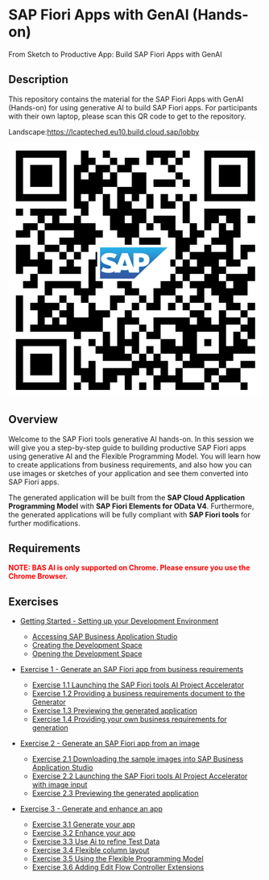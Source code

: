 # SAP Fiori Apps with GenAI (Hands-on)

From Sketch to Productive App: Build SAP Fiori Apps with GenAI

## Description

This repository contains the material for the SAP Fiori Apps with GenAI (Hands-on) for using generative AI to build SAP Fiori apps.
For participants with their own laptop, please scan this QR code to get to the repository.

Landscape:https://lcapteched.eu10.build.cloud.sap/lobby

![image](Hands-on-dallas.png)

## Overview

Welcome to the SAP Fiori tools generative AI hands-on. In this session we will give you a step-by-step guide to building productive SAP Fiori apps using generative AI and the Flexible Programming Model. You will learn how to create applications from business requirements, and also how you can use images or sketches of your application and see them converted into SAP Fiori apps.

The generated application will be built from the **SAP Cloud Application Programming Model** with **SAP Fiori Elements for OData V4**. Furthermore, the generated applications will be fully compliant with **SAP Fiori tools** for further modifications.

## Requirements

<span style="color:red">**NOTE: BAS AI is only supported on Chrome. Please ensure you use the Chrome Browser.** </span>

## Exercises

- [Getting Started - Setting up your Development Environment](exercises/ex0#setup-your-development-environment)

  - [Accessing SAP Business Application Studio](exercises/ex0#accessing-sap-business-application-studio)
  - [Creating the Development Space](exercises/ex0#creating-the-development-space)
  - [Opening the Development Space](exercises/ex0#opening-the-development-space)

- [Exercise 1 - Generate an SAP Fiori app from business requirements](exercises/ex1#exercise-1---generate-an-sap-fiori-app-from-business-requirements)

  - [Exercise 1.1 Launching the SAP Fiori tools AI Project Accelerator](exercises/ex1#exercise-11-launching-the-sap-fiori-tools-ai-project-accelerator)
  - [Exercise 1.2 Providing a business requirements document to the Generator](exercises/ex1#exercise-12-providing-a-business-requirements-document-to-the-generator)
  - [Exercise 1.3 Previewing the generated application](exercises/ex1#exercise-13-previewing-the-generated-application)
  - [Exercise 1.4 Providing your own business requirements for generation](exercises/ex1#exercise-14-providing-your-own-business-requirements-for-generation)

- [Exercise 2 - Generate an SAP Fiori app from an image](exercises/ex2#exercise-2---generate-an-sap-fiori-app-from-an-image)

  - [Exercise 2.1 Downloading the sample images into SAP Business Application Studio](exercises/ex2#exercise-21-downloading-the-sample-images-into-sap-business-application-studio)
  - [Exercise 2.2 Launching the SAP Fiori tools AI Project Accelerator with image input](exercises/ex2#exercise-22-launching-the-sap-fiori-tools-ai-project-accelerator-with-image-input)
  - [Exercise 2.3 Previewing the generated application](exercises/ex2#exercise-23-previewing-the-generated-application)

- [Exercise 3 - Generate and enhance an app](exercises/ex3#exercise-3---generate-and-enhance-an-app)
  - [Exercise 3.1 Generate your app](exercises/ex3#exercise-31-generate-your-app)
  - [Exercise 3.2 Enhance your app](exercises/ex3#exercise-32-enhance-your-app)
  - [Exercise 3.3 Use Ai to refine Test Data](exercises/ex3#exercise-33-use-ai-to-refine-test-data)
  - [Exercise 3.4 Flexible column layout](exercises/ex3#exercise-34-flexible-column-layout)
  - [Exercise 3.5 Using the Flexible Programming Model](exercises/ex3#exercise-35-using-the-flexible-programming-model)
  - [Exercise 3.6 Adding Edit Flow Controller Extensions](exercises/ex3#exercise-36-adding-edit-flow-controller-extensions)
